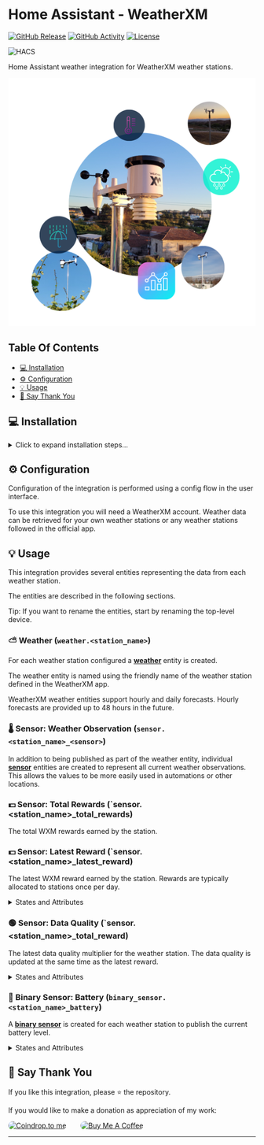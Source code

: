 # Home Assistant - WeatherXM

[![GitHub Release][releases-shield]][releases]
[![GitHub Activity][commits-shield]][commits]
[![License][license-shield]](LICENSE)

![HACS][hacs-shield]

Home Assistant weather integration for WeatherXM weather stations.

![WeatherXM](./images/wxm-hero.png)

## Table Of Contents
* [:computer: Installation](#-installation)
* [:gear: Configuration](#️-configuration)
* [:bulb: Usage](#-usage)
* [:yellow_heart: Say Thank You](#-say-thank-you)


## :computer: Installation

<details>
<summary>Click to expand installation steps...</summary>

### HACS (Preferred)
This integration can be added to Home Assistant as a [custom HACS repository](https://hacs.xyz/docs/faq/custom_repositories):
1. From the HACS page, click the 3 dots in the top right corner.
1. Select `Custom repositories`.
1. Add the URL `https://github.com/thenoctambulist/hass-wxm`.
1. Select the type `Integration`.
1. Click the ADD button.
1. Restart Home Assistant
1. Click the button below, or in the HA UI go to "Configuration" -> "Integrations" click "+" and search for "WeatherXM"

[![Add integration][my-hass-add-integration-img]][my-hass-add-integration]

### Manual
1. Download the latest release from [here](https://github.com/thenoctambulist/hass-wxm/releases).
1. Create a folder called `custom_components` in the same directory as the Home Assistant `configuration.yaml`.
1. Extract the contents of the zip into folder called `weatherxm` inside `custom_components`.
1. Restart Home Assistant
1. Click the button below, or in the HA UI go to "Configuration" -> "Integrations" click "+" and search for "WeatherXM"

[![Add integration][my-hass-add-integration-img]][my-hass-add-integration]

</details>

## :gear: Configuration
Configuration of the integration is performed using a config flow in the user interface.

To use this integration you will need a WeatherXM account. 
Weather data can be retrieved for your own weather stations or any weather stations followed in the official app.

## :bulb: Usage
This integration provides several entities representing the data from each weather station.

The entities are described in the following sections.

Tip: If you want to rename the entities, start by renaming the top-level device.

### :partly_sunny: Weather (`weather.<station_name>`)

For each weather station configured a [**weather**][hass-weather] entity is created.

The weather entity is named using the friendly name of the weather station defined in the WeatherXM app.

WeatherXM weather entities support hourly and daily forecasts.
Hourly forecasts are provided up to 48 hours in the future.

### :thermometer: Sensor: Weather Observation (`sensor.<station_name>_<sensor>`)
In addition to being published as part of the weather entity, individual [**sensor**][hass-sensor] entities are created to represent all current weather observations.
This allows the values to be more easily used in automations or other locations.

### :dollar: Sensor: Total Rewards (`sensor.<station_name>_total_rewards)
The total WXM rewards earned by the station.

### :dollar: Sensor: Latest Reward (`sensor.<station_name>_latest_reward)
The latest WXM reward earned by the station.
Rewards are typically allocated to stations once per day.

<details>
<summary>States and Attributes</summary>

#### Attributes
 Attribute               | Description 
-------------------------|-------------
 `reward_timestamp`      | The time the reward was allocated to the station

</details>

### :green_circle: Sensor: Data Quality (`sensor.<station_name>_total_reward)
The latest data quality multiplier for the weather station.
The data quality is updated at the same time as the latest reward.

<details>
<summary>States and Attributes</summary>

#### Attributes
 Attribute               | Description 
-------------------------|-------------
 `reward_timestamp`      | The timestamp of the corresponding reward for this data quality measurement

</details>

### :battery: Binary Sensor: Battery (`binary_sensor.<station_name>_battery`)
A [**binary sensor**][hass-binary] is created for each weather station to publish the current battery level.

<details>
<summary>States and Attributes</summary>

#### States
 State            | Description 
------------------|-------------
 `off` (`Normal`) | The weather station battery is healthy.
 `on` (`Low`)     | The battery in the weather station is getting low and will need to be replaced soon.

</details>

## :yellow_heart: Say Thank You
If you like this integration, please :star: the repository.

If you would like to make a donation as appreciation of my work:

<a href="https://coindrop.to/thenoctambulist" target="_blank"><img src="https://coindrop.to/embed-button.png" style="border-radius: 10px; height: 57px !important;width: 229px !important;" alt="Coindrop.to me"/></a>
<a href="https://www.buymeacoffee.com/thenoctambulist" target="_blank"><img src="https://cdn.buymeacoffee.com/buttons/default-blue.png" style="border-radius: 10px; margin-left: 25px" alt="Buy Me A Coffee" height="57px" width="242px"/></a>

***
[commits-shield]: https://img.shields.io/github/commit-activity/y/thenoctambulist/hass-wxm.svg
[commits]: https://github.com/thenoctambulist/hass-wxm/commits/main
[hacs-shield]: https://img.shields.io/badge/HACS-Custom-blue.svg
[hass-binary]: https://www.home-assistant.io/integrations/binary_sensor/
[hass-sensor]: https://www.home-assistant.io/integrations/sensor/
[hass-weather]: https://www.home-assistant.io/integrations/weather/
[license-shield]: https://img.shields.io/github/license/thenoctambulist/hass-wxm.svg
[my-hass-add-integration-img]: https://my.home-assistant.io/badges/config_flow_start.svg
[my-hass-add-integration]: https://my.home-assistant.io/redirect/config_flow_start/?domain=weatherxm
[releases-shield]: https://img.shields.io/github/release/thenoctambulist/hass-wxm.svg
[releases]: https://github.com/thenoctambulist/hass-wxm/releases
